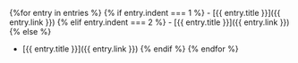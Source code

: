 {%for entry in entries %}
{% if entry.indent === 1 %}
    - [{{ entry.title }}]({{ entry.link }})
{% elif entry.indent === 2  %}
        - [{{ entry.title }}]({{ entry.link }})
{% else %}
- [{{ entry.title }}]({{ entry.link }})
{% endif %}
{% endfor %}